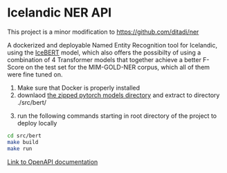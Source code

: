 # Icelandic NER API 

This project is a minor modification to https://github.com/ditadi/ner

A dockerized and deployable Named Entity Recognition tool for Icelandic, using the [IceBERT](https://huggingface.co/mideind/IceBERT-igc/tree/main) model, which also offers the possibilty of using a combination of 4 Transformer models that together achieve a better F-Score on the test set for the MIM-GOLD-NER corpus, which all of them were fine tuned on. 


1) Make sure that Docker is properly installed
2) downlaod [the zipped pytorch models directory](https://drive.google.com/file/d/1ymquVvgU1b5sDZRimVRZtEQ1-hAMlz_H/view?usp=sharing) and extract to directory ./src/bert/
<!-- 3) make sure that the content of the pytorch directory are directly under the ./src/bert/model directory. (e.g. ./src/bert/model/pytorch_model.bin needs to be the correct path to the model binary.  -->
3) run the following commands starting in root directory of the project to deploy locally

```bash
cd src/bert
make build
make run
```

[Link to OpenAPI documentation](https://app.swaggerhub.com/apis/asmundur10/Icelandic-NER/1.0.0-oas3)

